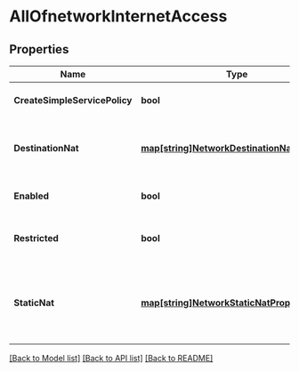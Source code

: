 # AllOfnetworkInternetAccess

## Properties
Name | Type | Description | Notes
------------ | ------------- | ------------- | -------------
**CreateSimpleServicePolicy** | **bool** |  | [optional] [default to false]
**DestinationNat** | [**map[string]NetworkDestinationNatProperty**](network_destination_nat_property.md) | Property key may be an IP/Port (i.e. \&quot;63.16.0.3:443\&quot;), or a port (i.e. \&quot;:2222\&quot;) | [optional] [default to null]
**Enabled** | **bool** |  | [optional] [default to null]
**Restricted** | **bool** | by default, all access is allowed, to only allow certain traffic, make &#x60;restricted&#x60;&#x3D;&#x60;true&#x60; and define service_policies | [optional] [default to false]
**StaticNat** | [**map[string]NetworkStaticNatProperty**](network_static_nat_property.md) | Property key may be an IP Address (i.e. \&quot;172.16.0.1\&quot;), and IP Address and Port (i.e. \&quot;172.16.0.1:8443\&quot;) or a CIDR (i.e. \&quot;172.16.0.12/20\&quot;) | [optional] [default to null]

[[Back to Model list]](../README.md#documentation-for-models) [[Back to API list]](../README.md#documentation-for-api-endpoints) [[Back to README]](../README.md)


